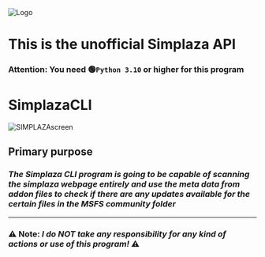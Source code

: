 <img align="center" alt="Logo" src="https://user-images.githubusercontent.com/67526259/177057398-8ed46a02-f3f2-4e05-b4f9-3206d61dd0af.png" />

# This is the unofficial Simplaza API
### Attention: You need 🟢``Python 3.10`` or higher for this program

# SimplazaCLI
![SIMPLAZAscreen](https://user-images.githubusercontent.com/67526259/177204226-f2b9be51-a3ee-4cb1-aada-24392fb745f1.png)

## **Primary purpose**

### *The Simplaza CLI program is going to be capable of scanning the simplaza webpage entirely and use the meta data from addon files to check if there are any updates available for the certain files in the MSFS community folder*
---
###  ⚠️ **Note**: _***I do NOT take any responsibility for any kind of actions or use of this program!***_ ⚠️
